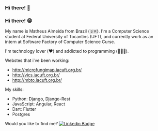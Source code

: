 ### Hi there! 🤙

### Hi there! 😁

My name is Matheus Almeida from Brazil (🇧🇷). I'm a Computer Science student at Federal University of Tocantins (UFT), and currently work as an intern at Software Factory of Computer Science Curse. 

I'm technology lover (❤️) and addicted to programming (👨🏻‍💻).

Webstes that i've been working:
- http://microfungimap.iacuft.org.br/
- http://vics.iacuft.org.br/
- http://mbto.iacuft.org.br/

My skills:
- Python: Django, Django-Rest
- JavaScript: Angular, React
- Dart: Flutter
- Postgres

Would you like to find me?
[![Linkedin Badge](https://img.shields.io/badge/-LinkedIn-blue?style=flat-square&logo=Linkedin&logoColor=white&link=https://www.linkedin.com/in/matheus-almeida-3b8542176)](https://www.linkedin.com/in/matheus-almeida-3b8542176)

